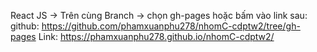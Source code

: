 React JS
-> Trên cùng Branch -> chọn gh-pages
hoặc bấm vào link sau: github: https://github.com/phamxuanphu278/nhomC-cdptw2/tree/gh-pages
Link: https://phamxuanphu278.github.io/nhomC-cdptw2/
